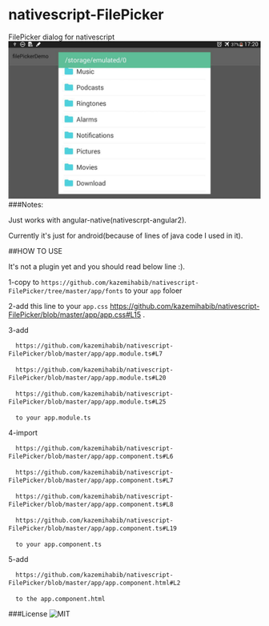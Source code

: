 # nativescript-FilePicker
FilePicker dialog for nativescript
![Demo](/resources/demo.jpg)
###Notes:

  Just works with angular-native(nativescrpt-angular2).
  
  Currently it's just for android(because of lines of java code I used in it).

##HOW TO USE

  It's not a plugin yet and you should read below line :).

1-copy to `https://github.com/kazemihabib/nativescript-FilePicker/tree/master/app/fonts` to your `app` foloer

2-add this line to your `app.css` https://github.com/kazemihabib/nativescript-FilePicker/blob/master/app/app.css#L15 .

3-add 

      https://github.com/kazemihabib/nativescript-FilePicker/blob/master/app/app.module.ts#L7

      https://github.com/kazemihabib/nativescript-FilePicker/blob/master/app/app.module.ts#L20
      
      https://github.com/kazemihabib/nativescript-FilePicker/blob/master/app/app.module.ts#L25
      
      to your app.module.ts
      
4-import 

      https://github.com/kazemihabib/nativescript-FilePicker/blob/master/app/app.component.ts#L6

      https://github.com/kazemihabib/nativescript-FilePicker/blob/master/app/app.component.ts#L7
      
      https://github.com/kazemihabib/nativescript-FilePicker/blob/master/app/app.component.ts#L8
      
      https://github.com/kazemihabib/nativescript-FilePicker/blob/master/app/app.component.ts#L19
      
      to your app.component.ts
         
5-add 

      https://github.com/kazemihabib/nativescript-FilePicker/blob/master/app/app.component.html#L2

      to the app.component.html
      
###License
![MIT](LICENSE)



